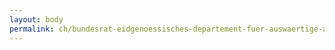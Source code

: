```yaml
---
layout: body
permalink: ch/bundesrat-eidgenoessisches-departement-fuer-auswaertige-angelegenheiten-staatssekretariat-politische-direktion-abteilung-subsahara-afrika-und-frankophonie-regionalkoordination-subsahara-afrika/
---
```


